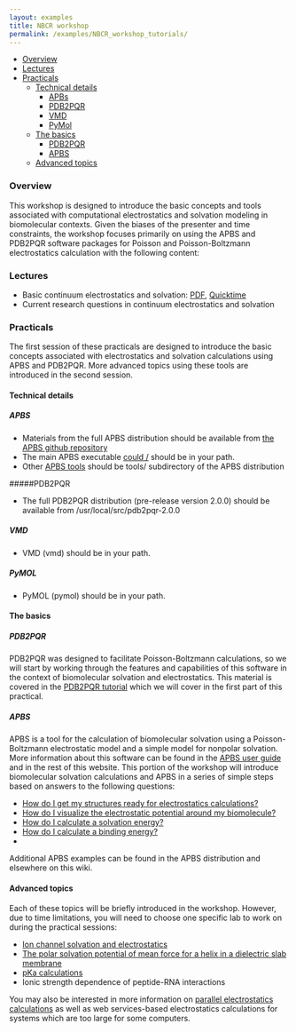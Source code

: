 ```yaml
---
layout: examples
title: NBCR workshop
permalink: /examples/NBCR_workshop_tutorials/
---
```



* <a href="#overview">Overview</a>
* <a href="#lectures">Lectures</a>
* <a href="#practicals">Practicals</a>
	* <a href="#details">Technical details</a>
		* <a href="#apbs">APBs</a>
		* <a href="#pdb2pqr">PDB2PQR</a>
		* <a href="#vmd">VMD</a>
		* <a href="#pymol">PyMol</a>
	* <a href="#basics">The basics</a>
		* <a href="#basicpdb">PDB2PQR</a>
		* <a href="#basicapbs">APBS</a>
	* <a href="#topics">Advanced topics</a>

<a id="overview"></a>

### Overview

This workshop is designed to introduce the basic concepts and tools associated with computational electrostatics and solvation modeling in biomolecular contexts. Given the biases of the presenter and time constraints, the workshop focuses primarily on using the APBS and PDB2PQR software packages for Poisson and Poisson-Boltzmann electrostatics calculation with the following content:

<a id="lectures"></a>

### Lectures

* Basic continuum electrostatics and solvation:  [PDF](https://docs.google.com/file/d/0B0YGKkcX_NyBMTRlYmU1OTYtMDNlNS00OWIwLTgzZjQtZWVhYTAxMDZhMjAx/edit?ddrp=1&pli=1&hl=en#), [Quicktime](https://docs.google.com/file/d/0B0YGKkcX_NyBNjc3NDk5MzgtZWJmYy00OWZhLWEwNjItMDViOTBkYmQ3NjZl/edit?ddrp=1&pli=1&hl=en#)
* Current research questions in continuum electrostatics and solvation

<a id="practicals"></a>

### Practicals

The first session of these practicals are designed to introduce the basic concepts associated with electrostatics and solvation calculations using APBS and PDB2PQR. More advanced topics using these tools are introduced in the second session.

<a id="details"></a> 

#### Technical details

<a id="apbs"></a>

##### APBS

* Materials from the full APBS distribution should be available from [the APBS github repository](https://github.com/Electrostatics/apbs-pdb2pqr)
* The main APBS executable [could /](https://github.com/Electrostatics/apbs-pdb2pqr) should be in your path.
* Other [APBS tools](https://github.com/Electrostatics/apbs-pdb2pqr/tree/master/apbs/tools) should be tools/ subdirectory of the APBS distribution

<a id="pdb2pqr"></a>

#####PDB2PQR

* The full PDB2PQR distribution (pre-release version 2.0.0) should be available from /usr/local/src/pdb2pqr-2.0.0

<a id="vmd"></a>

##### VMD

* VMD (vmd) should be in your path.

<a id="pymol"></a>

##### PyMOL

* PyMOL (pymol) should be in your path.

<a id="basics"></a>

#### The basics

<a id="basicPDB"></a>

##### PDB2PQR

PDB2PQR was designed to facilitate Poisson-Boltzmann calculations, so we will start by working through the features and capabilities of this software in the context of biomolecular solvation and electrostatics. This material is covered in the <a href="{{site.baseurl}}/examples/home/">PDB2PQR tutorial</a> which we will cover in the first part of this practical.

<a id="basicAPBS"></a>

##### APBS

APBS is a tool for the calculation of biomolecular solvation using a Poisson-Boltzmann electrostatic model and a simple model for nonpolar solvation. More information about this software can be found in the <a href="{{site.baseurl}}/docs/apbs-overview/">APBS user guide</a> and in the rest of this website.
This portion of the workshop will introduce biomolecular solvation calculations and APBS in a series of simple steps based on answers to the following questions:

* <a href="{{site.baseurl}}/docs/structures-ready/" >How do I get my structures ready for electrostatics calculations?</a>
* <a href="{{site.baseurl}}/docs/apbs-others/" >How do I visualize the electrostatic potential around my biomolecule?</a>
* <a href="{{site.baseurl}}/examples/Solvation_energies/" >How do I calculate a solvation energy?</a>
* <a href="{{site.baseurl}}/examples/binding_energies/" >How do I calculate a binding energy?</a>
*  
Additional APBS examples can be found in the APBS distribution and elsewhere on this wiki.

<a id="topics"></a>

#### Advanced topics

Each of these topics will be briefly introduced in the workshop. However, due to time limitations, you will need to choose one specific lab to work on during the practical sessions:

* <a href="http://en.wikiversity.org/wiki/Poisson%E2%80%93Boltzmann_profile_for_an_ion_channel" >Ion channel solvation and electrostatics</a>
* <a href="{{site.baseurl}}/examples/Potentials_of_mean_force/" >The polar solvation potential of mean force for a helix in a dielectric slab membrane</a>
* <a href="{{site.baseurl}}/examples/pKa_Calculations/" >pKa calculations</a>
* Ionic strength dependence of peptide-RNA interactions


You may also be interested in more information on <a href="{{site.baseurl}}/examples/Parallel_execution_for_large_problems/" >parallel electrostatics calculations</a> as well as web services-based electrostatics calculations for systems which are too large for some computers.